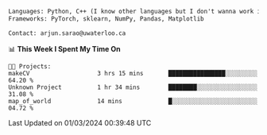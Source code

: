 ```txt
Languages: Python, C++ (I know other languages but I don't wanna work in em)
Frameworks: PyTorch, sklearn, NumPy, Pandas, Matplotlib

Contact: arjun.sarao@uwaterloo.ca
```

<!--START_SECTION:waka-->
📊 **This Week I Spent My Time On** 

```text
🐱‍💻 Projects: 
makeCV                   3 hrs 15 mins       ████████████████░░░░░░░░░   64.20 % 
Unknown Project          1 hr 34 mins        ████████░░░░░░░░░░░░░░░░░   31.08 % 
map_of_world             14 mins             █░░░░░░░░░░░░░░░░░░░░░░░░   04.72 % 
```


 Last Updated on 01/03/2024 00:39:48 UTC
<!--END_SECTION:waka-->

